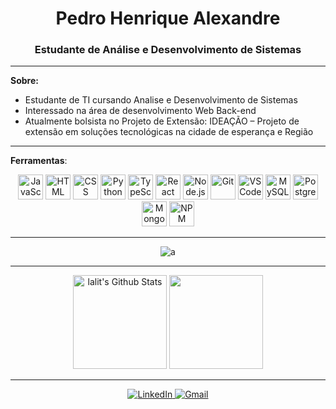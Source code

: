 <div align="center">

# Pedro Henrique Alexandre

</div>

<div align="center">

### Estudante de Análise e Desenvolvimento de Sistemas

</div>

---

**Sobre:**

- Estudante de TI cursando Analise e Desenvolvimento de Sistemas
- Interessado na área de desenvolvimento Web Back-end
- Atualmente bolsista no Projeto de Extensão: IDEAÇÃO – Projeto de extensão em soluções tecnológicas na cidade de esperança e Região

---

**Ferramentas**:

<div align="center">
  <img src="https://img.icons8.com/color/48/000000/javascript.png" alt="JavaScript" title="Javascript" width="40" height="40">
  <img src="https://img.icons8.com/color/48/000000/html-5.png" alt="HTML" title="HTML" width="40" height="40">
  <img src="https://img.icons8.com/color/48/000000/css3.png" alt="CSS" title="CSS" width="40" height="40">
  <img src="https://img.icons8.com/color/48/000000/python.png" alt="Python" title="Python" width="40" height="40">
  <img src="https://img.icons8.com/color/48/000000/typescript.png" alt="TypeScript" title="Typescript" width="40" height="40">
  <img src="https://img.icons8.com/color/48/000000/react-native.png" alt="React" title="React" width="40" height="40">
  <img src="https://img.icons8.com/color/48/000000/nodejs.png" alt="Node.js" title="Node.js" width="40" height="40">
  <img src="https://img.icons8.com/color/48/000000/git.png" alt="Git" width="40" title="Git" height="40">
  <img src="https://img.icons8.com/color/48/000000/visual-studio-code-2019.png" alt="VSCode" title="VSCode" width="40" height="40">
  <img src="https://img.icons8.com/color/48/000000/mysql.png" alt="MySQL" title="MySQL" width="40" height="40">
  <img src="https://www.postgresql.org/media/img/about/press/elephant.png" alt="PostgreSQL" title="PostgreSQL" width="40" height="40">
  <img src="https://img.icons8.com/color/48/000000/mongodb.png" alt="MongoDB" title="MongoDB" width="40" height="40">
  <img src="https://img.icons8.com/color/48/000000/npm.png" alt="NPM" title="NPM" width="40" height="40">
</div>


---  

<div align="center">
  
![a](https://cdn.dribbble.com/users/1292677/screenshots/6139167/avento.gif)
  
</div>

---

<div align="center">
  <img src="https://github-readme-stats.vercel.app/api?username=Pedroo722&include_all_commits=true&count_private=true&show_icons=true&line_height=19&title_color=7A7ADB&icon_color=2234AE&text_color=D3D3D3&bg_color=0,000000,130F40" alt="lalit's Github Stats" height="150">
  <img src="https://github-readme-stats.vercel.app/api/top-langs/?username=Pedroo722&layout=compact&text_color=daf7dc&bg_color=151515" height="150">
  <br/>
</div>

---

<div align="center">
  <a href="https://linkedin.com/in/pedro-henrique-alexandre-744894274/" target="_blank">
    <img src="https://img.shields.io/badge/LinkedIn-0077B5?style=for-the-badge&logo=linkedin&logoColor=white" alt="LinkedIn">
  </a>
  <a href="mailto:pedrohenriquealexandre7@gmail.com" target="_blank">
    <img src="https://img.shields.io/badge/Gmail-D14836?style=for-the-badge&logo=gmail&logoColor=white" alt="Gmail">
  </a>
</div>
